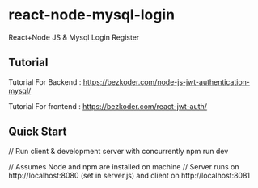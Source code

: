 # react-node-mysql-login
React+Node JS &amp; Mysql Login Register 

## Tutorial
Tutorial For Backend :
https://bezkoder.com/node-js-jwt-authentication-mysql/

Tutorial For frontend :
https://bezkoder.com/react-jwt-auth/

## Quick Start

// Run client & development server with concurrently
npm run dev

// Assumes Node and npm are installed on machine
// Server runs on http://localhost:8080 (set in server.js) and client on http://localhost:8081
